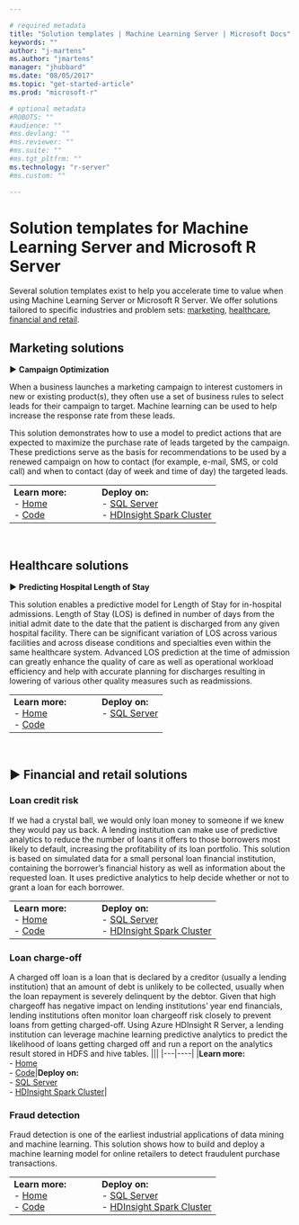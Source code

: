 ```yaml
---

# required metadata
title: "Solution templates | Machine Learning Server | Microsoft Docs"
keywords: ""
author: "j-martens"
ms.author: "jmartens"
manager: "jhubbard"
ms.date: "08/05/2017"
ms.topic: "get-started-article"
ms.prod: "microsoft-r"

# optional metadata
#ROBOTS: ""
#audience: ""
#ms.devlang: ""
#ms.reviewer: ""
#ms.suite: ""
#ms.tgt_pltfrm: ""
ms.technology: "r-server"
#ms.custom: ""

---
```


# Solution templates for Machine Learning Server and Microsoft R Server

Several solution templates exist to help you accelerate time to value when using Machine Learning Server or Microsoft R Server. We offer solutions tailored to specific industries and problem sets: [marketing](#marketing), [healthcare](#healthcare), [financial and retail](#financial).


<a name="marketing"></a> 

## Marketing solutions 

&#9658; **Campaign Optimization**  

When a business launches a marketing campaign to interest customers in new or existing product(s), they often use a set of business rules to select leads for their campaign to target. Machine learning can be used to help increase the response rate from these leads. 
  
This solution demonstrates how to use a model to predict actions that are expected to maximize the purchase rate of leads targeted by the campaign. These predictions serve as the basis for recommendations to be used by a renewed campaign on how to contact (for example, e-mail, SMS, or cold call) and when to contact (day of week and time of day) the targeted leads.


|||
|---|----|
|**Learn more:**&nbsp;&nbsp;&nbsp;&nbsp;&nbsp;&nbsp;&nbsp;&nbsp;&nbsp;&nbsp;&nbsp;<br>- [Home](https://microsoft.github.io/r-server-campaign-optimization) <br>- [Code](https://github.com/Microsoft/r-server-campaign-optimization)|**Deploy on:**<br>- [SQL Server](https://aka.ms/campaignoptimization)<br>- [HDInsight Spark Cluster](https://aka.ms/campaign-hdi)|

<a name="healthcare"></a> <br>

## Healthcare solutions

&#9658; **Predicting Hospital Length of Stay**

This solution enables a predictive model for Length of Stay for in-hospital admissions. Length of Stay (LOS) is defined in number of days from the initial admit date to the date that the patient is discharged from any given hospital facility. There can be significant variation of LOS across various facilities and across disease conditions and specialties even within the same healthcare system. Advanced LOS prediction at the time of admission can greatly enhance the quality of care as well as operational workload efficiency and help with accurate planning for discharges resulting in lowering of various other quality measures such as readmissions.

|||
|---|----|
|**Learn more:**&nbsp;&nbsp;&nbsp;&nbsp;&nbsp;&nbsp;&nbsp;&nbsp;&nbsp;&nbsp;&nbsp;<br>- [Home](https://microsoft.github.io/r-server-hospital-length-of-stay) <br>- [Code](https://github.com/Microsoft/r-server-hospital-length-of-stay)|**Deploy on:**<br>- [SQL Server](https://aka.ms/hospital-los)<br>&nbsp; |

<a name="financial"></a>  <br>

## &#9658; Financial and retail solutions

### Loan credit risk

If we had a crystal ball, we would only loan money to someone if we knew they would pay us back. A lending institution can make use of predictive analytics to reduce the number of loans it offers to those borrowers most likely to default, increasing the profitability of its loan portfolio. This solution is based on simulated data for a small personal loan financial institution, containing the borrower’s financial history as well as information about the requested loan. It uses predictive analytics to help decide whether or not to grant a loan for each borrower.

|||
|---|----|
|**Learn more:**&nbsp;&nbsp;&nbsp;&nbsp;&nbsp;&nbsp;&nbsp;&nbsp;&nbsp;&nbsp;&nbsp;<br>- [Home](https://microsoft.github.io/r-server-fraud-detection/) <br>- [Code](https://github.com/Microsoft/r-server-fraud-detection)|**Deploy on:**<br>- [SQL Server](https://aka.ms/loan-credit-risk)<br>- [HDInsight Spark Cluster](https://aka.ms/loan-credit-risk-hdi)|

### Loan charge-off

A charged off loan is a loan that is declared by a creditor (usually a lending institution) that an amount of debt is unlikely to be collected, usually when the loan repayment is severely delinquent by the debtor. Given that high chargeoff has negative impact on lending institutions’ year end financials, lending institutions often monitor loan chargeoff risk closely to prevent loans from getting charged-off. Using Azure HDInsight R Server, a lending institution can leverage machine learning predictive analytics to predict the likelihood of loans getting charged off and run a report on the analytics result stored in HDFS and hive tables.
|||
|---|----|
|**Learn more:**&nbsp;&nbsp;&nbsp;&nbsp;&nbsp;&nbsp;&nbsp;&nbsp;&nbsp;&nbsp;&nbsp;<br>- [Home](https://microsoft.github.io/r-server-loan-chargeoff) <br>- [Code](https://github.com/Microsoft/r-server-loan-chargeoff/)|**Deploy on:**<br>- [SQL Server](https://aka.ms/loanchargeoffsql)<br>- [HDInsight Spark Cluster](https://aka.ms/loanchargeoffhdi)|

### Fraud detection

Fraud detection is one of the earliest industrial applications of data mining and machine learning. This solution shows how to build and deploy a machine learning model for online retailers to detect fraudulent purchase transactions.

|||
|---|----|
|**Learn more:**&nbsp;&nbsp;&nbsp;&nbsp;&nbsp;&nbsp;&nbsp;&nbsp;&nbsp;&nbsp;&nbsp;<br>- [Home](https://microsoft.github.io/r-server-fraud-detection/) <br>- [Code](https://github.com/Microsoft/r-server-fraud-detection)|**Deploy on:**<br>- [SQL Server](https://aka.ms/fraud-detection)<br>- [HDInsight Spark Cluster](https://aka.ms/fraud-detectinon-hdi)|